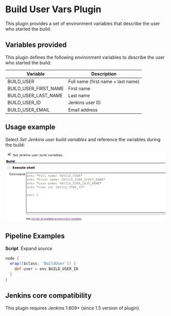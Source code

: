 # Build User Vars Plugin

This plugin provides a set of environment variables that describe the
user who started the build.

## Variables provided

This plugin defines the following environment variables to describe the
user who started the build:

| Variable                 | Description                        |
|--------------------------|------------------------------------|
| BUILD\_USER              | Full name (first name + last name) |
| BUILD\_USER\_FIRST\_NAME | First name                         |
| BUILD\_USER\_LAST\_NAME  | Last name                          |
| BUILD\_USER\_ID          | Jenkins user ID                    |
| BUILD\_USER\_EMAIL       | Email address                      |

## Usage example

Select *Set Jenkins user build variables* and reference the variables
during the build:

![](docs/images/build-user-vars-plugin-sample-usage.png)

## Pipeline Examples

**Script**  Expand source

```groovy
node {
  wrap([$class: 'BuildUser']) {
    def user = env.BUILD_USER_ID
  }
}
```

## Jenkins core compatibility

This plugin requires Jenkins 1.609+ (since 1.5 version of plugin).
